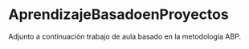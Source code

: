 # AprendizajeBasadoenProyectos
Adjunto a continuación trabajo de aula basado en la metodología ABP.
